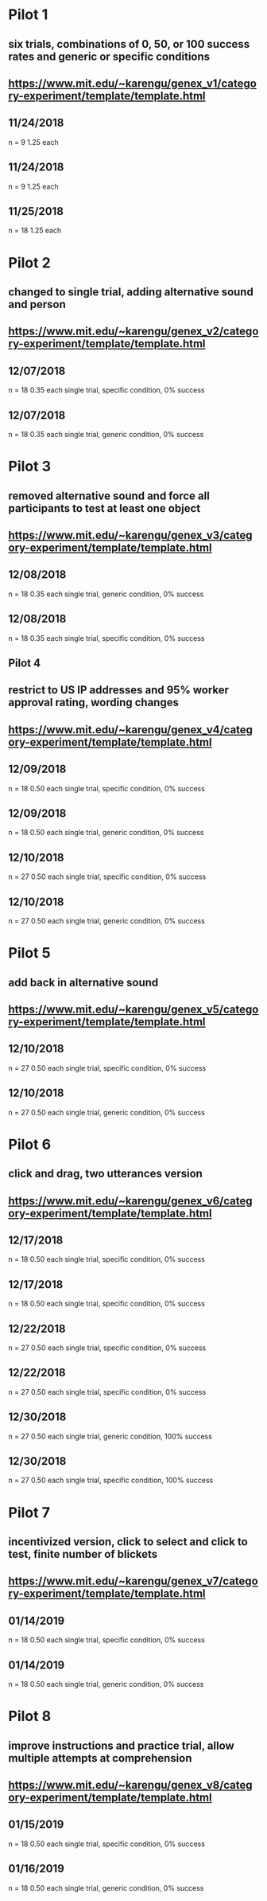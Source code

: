 # Pilot 1

## six trials, combinations of 0, 50, or 100 success rates and generic or specific conditions

## https://www.mit.edu/~karengu/genex_v1/category-experiment/template/template.html

## 11/24/2018
n = 9
1.25 each

## 11/24/2018
n = 9
1.25 each

## 11/25/2018
n = 18
1.25 each

# Pilot 2

## changed to single trial, adding alternative sound and person

## https://www.mit.edu/~karengu/genex_v2/category-experiment/template/template.html

## 12/07/2018
n = 18
0.35 each
single trial, specific condition, 0% success

## 12/07/2018
n = 18
0.35 each
single trial, generic condition, 0% success

# Pilot 3

## removed alternative sound and force all participants to test at least one object

## https://www.mit.edu/~karengu/genex_v3/category-experiment/template/template.html

## 12/08/2018
n = 18
0.35 each
single trial, generic condition, 0% success

## 12/08/2018
n = 18
0.35 each
single trial, specific condition, 0% success

## Pilot 4

## restrict to US IP addresses and 95% worker approval rating, wording changes

## https://www.mit.edu/~karengu/genex_v4/category-experiment/template/template.html

## 12/09/2018
n = 18
0.50 each
single trial, specific condition, 0% success

## 12/09/2018
n = 18
0.50 each
single trial, generic condition, 0% success

## 12/10/2018
n = 27
0.50 each
single trial, specific condition, 0% success

## 12/10/2018
n = 27
0.50 each
single trial, generic condition, 0% success

# Pilot 5

## add back in alternative sound

## https://www.mit.edu/~karengu/genex_v5/category-experiment/template/template.html

## 12/10/2018
n = 27
0.50 each
single trial, specific condition, 0% success

## 12/10/2018
n = 27
0.50 each
single trial, generic condition, 0% success

# Pilot 6

## click and drag, two utterances version

## https://www.mit.edu/~karengu/genex_v6/category-experiment/template/template.html

## 12/17/2018
n = 18
0.50 each
single trial, specific condition, 0% success

## 12/17/2018
n = 18
0.50 each
single trial, specific condition, 0% success

## 12/22/2018
n = 27
0.50 each
single trial, specific condition, 0% success

## 12/22/2018
n = 27
0.50 each
single trial, specific condition, 0% success

## 12/30/2018
n = 27
0.50 each
single trial, generic condition, 100% success

## 12/30/2018
n = 27
0.50 each
single trial, specific condition, 100% success

# Pilot 7

## incentivized version, click to select and click to test, finite number of blickets

## https://www.mit.edu/~karengu/genex_v7/category-experiment/template/template.html

## 01/14/2019
n = 18
0.50 each
single trial, specific condition, 0% success

## 01/14/2019
n = 18
0.50 each
single trial, generic condition, 0% success

# Pilot 8

## improve instructions and practice trial, allow multiple attempts at comprehension

## https://www.mit.edu/~karengu/genex_v8/category-experiment/template/template.html

## 01/15/2019
n = 18
0.50 each
single trial, specific condition, 0% success

## 01/16/2019
n = 18
0.50 each
single trial, generic condition, 0% success